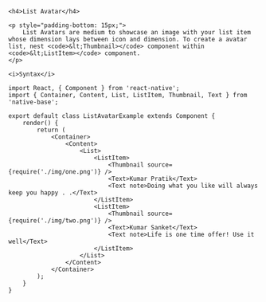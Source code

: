 <div class="section" id="listAvatar">

    <h4>List Avatar</h4>

    <p style="padding-bottom: 15px;">
        List Avatars are medium to showcase an image with your list item whose dimension lays between icon and dimension. To create a avatar list, nest <code>&lt;Thumbnail></code> component within <code>&lt;ListItem></code> component.
    </p>

    <i>Syntax</i>

<pre class="line-numbers"><code class="language-jsx">import React, { Component } from 'react-native';
import { Container, Content, List, ListItem, Thumbnail, Text } from 'native-base';
​
export default class ListAvatarExample extends Component {
    render() {
        return (
            &lt;Container>
                &lt;Content>
                    &lt;List>
                        &lt;ListItem>
                            &lt;Thumbnail source={require('./img/one.png')} />
                            &lt;Text>Kumar Pratik&lt;/Text>
                            &lt;Text note>Doing what you like will always keep you happy . .&lt;/Text>
                        &lt;/ListItem>
                        &lt;ListItem>
                            &lt;Thumbnail source={require('./img/two.png')} />
                            &lt;Text>Kumar Sanket&lt;/Text>
                            &lt;Text note>Life is one time offer! Use it well&lt;/Text>
                        &lt;/ListItem>
                    &lt;/List>
                &lt;/Content>
            &lt;/Container>
        );
    }
}
</code></pre><br />

</div>
